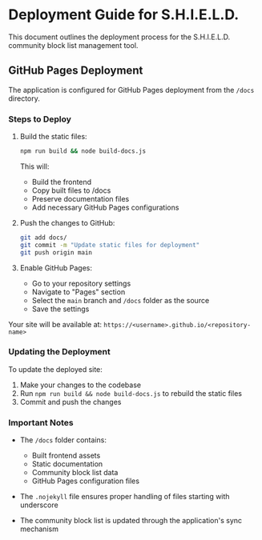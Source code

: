 # Deployment Guide for S.H.I.E.L.D.

This document outlines the deployment process for the S.H.I.E.L.D. community block list management tool.

## GitHub Pages Deployment

The application is configured for GitHub Pages deployment from the `/docs` directory.

### Steps to Deploy

1. Build the static files:
   ```bash
   npm run build && node build-docs.js
   ```
   This will:
   - Build the frontend
   - Copy built files to /docs
   - Preserve documentation files
   - Add necessary GitHub Pages configurations

2. Push the changes to GitHub:
   ```bash
   git add docs/
   git commit -m "Update static files for deployment"
   git push origin main
   ```

3. Enable GitHub Pages:
   - Go to your repository settings
   - Navigate to "Pages" section
   - Select the `main` branch and `/docs` folder as the source
   - Save the settings

Your site will be available at: `https://<username>.github.io/<repository-name>`

### Updating the Deployment

To update the deployed site:
1. Make your changes to the codebase
2. Run `npm run build && node build-docs.js` to rebuild the static files
3. Commit and push the changes

### Important Notes

- The `/docs` folder contains:
  - Built frontend assets
  - Static documentation
  - Community block list data
  - GitHub Pages configuration files

- The `.nojekyll` file ensures proper handling of files starting with underscore
- The community block list is updated through the application's sync mechanism